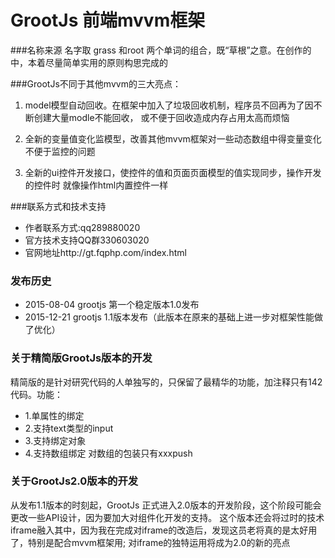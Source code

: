 GrootJs 前端mvvm框架
=======
###名称来源
名字取 grass 和root 两个单词的组合，既“草根”之意。在创作的中，本着尽量简单实用的原则构思完成的
  
###GrootJs不同于其他mvvm的三大亮点：

1. model模型自动回收。在框架中加入了垃圾回收机制，程序员不回再为了因不断创建大量modle不能回收，
  或不便于回收造成内存占用太高而烦恼

2. 全新的变量值变化监模型，改善其他mvvm框架对一些动态数组中得变量变化不便于监控的问题

3. 全新的ui控件开发接口，使控件的值和页面页面模型的值实现同步，操作开发的控件时 就像操作html内置控件一样

###联系方式和技术支持

+ 作者联系方式:qq289880020
+ 官方技术支持QQ群330603020
+ 官网地址http://gt.fqphp.com/index.html

### 发布历史
+ 2015-08-04  grootjs 第一个稳定版本1.0发布
+ 2015-12-21  grootjs 1.1版本发布（此版本在原来的基础上进一步对框架性能做了优化）

### 关于精简版GrootJs版本的开发
精简版的是针对研究代码的人单独写的，只保留了最精华的功能，加注释只有142代码。功能：
+ 1.单属性的绑定
+ 2.支持text类型的input
+ 3.支持绑定对象
+ 4.支持数组绑定 对数组的包装只有xxxpush


### 关于GrootJs2.0版本的开发
从发布1.1版本的时刻起，GrootJs 正式进入2.0版本的开发阶段，这个阶段可能会更改一些API设计，因为要加大对组件化开发的支持。
这个版本还会将过时的技术iframe融入其中，因为我在完成对iframe的改造后，发现这员老将真的是太好用了，特别是配合mvvm框架用;
对iframe的独特运用将成为2.0的新的亮点
